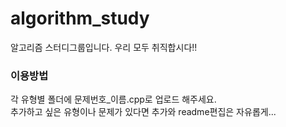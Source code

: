 # algorithm_study
알고리즘 스터디그룹입니다. 우리 모두 취직합시다!!

### 이용방법
각 유형별 폴더에 문제번호_이름.cpp로 업로드 해주세요.  
추가하고 싶은 유형이나 문제가 있다면 추가와 readme편집은 자유롭게...
